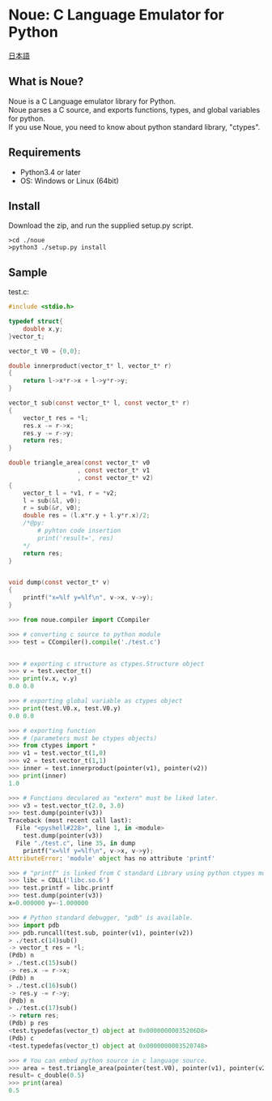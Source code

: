 
Noue: C Language Emulator for Python
=====================================
[日本語](readme_ja.md)


What is Noue?
-------------
  Noue is a C Language emulator library for Python.  
  Noue parses a C source, and exports functions, types, and global variables for python.  
  If you use Noue, you need to know about python standard library, "ctypes".  



Requirements
------------
 * Python3.4 or later  
 * OS: Windows or Linux (64bit)  



Install
-------
  Download the zip, and run the supplied setup.py script.
```console
>cd ./noue
>python3 ./setup.py install
```




Sample
------

test.c:  
```c
#include <stdio.h>

typedef struct{
	double x,y;
}vector_t;

vector_t V0 = {0,0};

double innerproduct(vector_t* l, vector_t* r)
{
	return l->x*r->x + l->y*r->y;
}	

vector_t sub(const vector_t* l, const vector_t* r)
{
	vector_t res = *l;
	res.x -= r->x;
	res.y -= r->y;
	return res;
}

double triangle_area(const vector_t* v0
                   , const vector_t* v1
                   , const vector_t* v2)
{
	vector_t l = *v1, r = *v2;
	l = sub(&l, v0);
	r = sub(&r, v0);
	double res = (l.x*r.y + l.y*r.x)/2;
	/*@py:
		# pyhton code insertion 
		print('result=', res)
	*/
	return res;
}


void dump(const vector_t* v)
{
	printf("x=%lf y=%lf\n", v->x, v->y);
}
```


```python
>>> from noue.compiler import CCompiler

>>> # converting c source to python module
>>> test = CCompiler().compile('./test.c')


>>> # exporting c structure as ctypes.Structure object
>>> v = test.vector_t()
>>> print(v.x, v.y)
0.0 0.0

>>> # exporting global variable as ctypes object
>>> print(test.V0.x, test.V0.y)
0.0 0.0

>>> # exporting function
>>> # (parameters must be ctypes objects)
>>> from ctypes import *
>>> v1 = test.vector_t(1,0)
>>> v2 = test.vector_t(1,1)
>>> inner = test.innerproduct(pointer(v1), pointer(v2))
>>> print(inner)
1.0

>>> # Functions deculared as "extern" must be liked later.
>>> v3 = test.vector_t(2.0, 3.0)
>>> test.dump(pointer(v3))
Traceback (most recent call last):
  File "<pyshell#228>", line 1, in <module>
    test.dump(pointer(v3))
  File "./test.c", line 35, in dump
    printf("x=%lf y=%lf\n", v->x, v->y);
AttributeError: 'module' object has no attribute 'printf'

>>> # "printf" is linked from C standard Library using python ctypes module.
>>> libc = CDLL('libc.so.6')
>>> test.printf = libc.printf
>>> test.dump(pointer(v3))
x=0.000000 y=-1.000000

>>> # Python standard debugger, "pdb" is available.
>>> import pdb
>>> pdb.runcall(test.sub, pointer(v1), pointer(v2))
> ./test.c(14)sub()
-> vector_t res = *l;
(Pdb) n
> ./test.c(15)sub()
-> res.x -= r->x;
(Pdb) n
> ./test.c(16)sub()
-> res.y -= r->y;
(Pdb) n
> ./test.c(17)sub()
-> return res;
(Pdb) p res
<test.typedefas(vector_t) object at 0x00000000035206D8>
(Pdb) c
<test.typedefas(vector_t) object at 0x0000000003520748>

>>> # You can embed python source in c language source.
>>> area = test.triangle_area(pointer(test.V0), pointer(v1), pointer(v2))
result= c_double(0.5)
>>> print(area)
0.5

```





